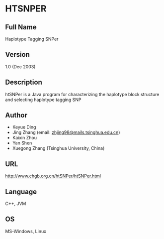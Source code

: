 # HTSNPER

## Full Name
Haplotype Tagging SNPer

## Version
1.0 (Dec 2003)

## Description
htSNPer is a Java program for characterizing the haplotype block structure and selecting haplotype tagging SNP

## Author
* Keyue Ding
* Jing Zhang (email: zhjing98@mails.tsinghua.edu.cn)
* Kaixin Zhou
* Yan Shen
* Xuegong Zhang (Tsinghua University, China)

## URL
http://www.chgb.org.cn/htSNPer/htSNPer.html

## Language
C++, JVM

## OS
MS-Windows, Linux